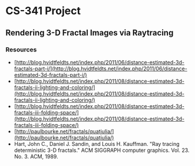 # CS-341 Project
## Rendering 3-D Fractal Images via Raytracing
### Resources
* [http://blog.hvidtfeldts.net/index.php/2011/06/distance-estimated-3d-fractals-part-i/](http://blog.hvidtfeldts.net/index.php/2011/06/distance-estimated-3d-fractals-part-i/)
* [http://blog.hvidtfeldts.net/index.php/2011/08/distance-estimated-3d-fractals-ii-lighting-and-coloring/](http://blog.hvidtfeldts.net/index.php/2011/08/distance-estimated-3d-fractals-ii-lighting-and-coloring/)
* [http://blog.hvidtfeldts.net/index.php/2011/08/distance-estimated-3d-fractals-iii-folding-space/](http://blog.hvidtfeldts.net/index.php/2011/08/distance-estimated-3d-fractals-iii-folding-space/)
* [http://paulbourke.net/fractals/quatjulia/](http://paulbourke.net/fractals/quatjulia/)
* Hart, John C., Daniel J. Sandin, and Louis H. Kauffman. "Ray tracing deterministic 3-D fractals." ACM SIGGRAPH computer graphics. Vol. 23. No. 3. ACM, 1989.
